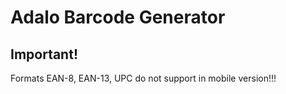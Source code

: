 # Adalo Barcode Generator

## Important!
Formats EAN-8, EAN-13, UPC do not support in mobile version!!!